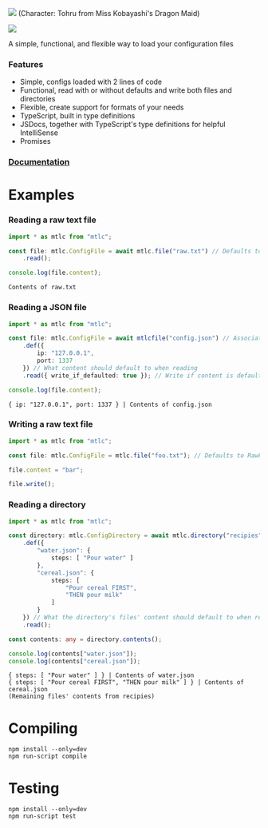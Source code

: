 ![](https://i.imgur.com/LBPzwco.png)
(Character: Tohru from Miss Kobayashi's Dragon Maid)

[![](https://img.shields.io/npm/v/mtlc.svg?colorB=%23C5383B&style=flat-square)](https://www.npmjs.com/package/mtlc)

A simple, functional, and flexible way to load your configuration files

### Features

* Simple, configs loaded with 2 lines of code
* Functional, read with or without defaults and write both files and directories
* Flexible, create support for formats of your needs
* TypeScript, built in type definitions
* JSDocs, together with TypeScript's type definitions for helpful IntelliSense 
* Promises

### [Documentation](https://aery-chan.github.io/node-module-that-loads-configs/)

# Examples

### Reading a raw text file
```ts
import * as mtlc from "mtlc";

const file: mtlc.ConfigFile = await mtlc.file("raw.txt") // Defaults to RawFormat format by default
    .read();

console.log(file.content);
```
```
Contents of raw.txt
```

### Reading a JSON file
```ts
import * as mtlc from "mtlc";

const file: mtlc.ConfigFile = await mtlcfile("config.json") // Associates json files with JSONFormat format by default
    .def({
        ip: "127.0.0.1",
        port: 1337
    }) // What content should default to when reading
    .read({ write_if_defaulted: true }); // Write if content is defaulted in any way after reading

console.log(file.content);
```
```
{ ip: "127.0.0.1", port: 1337 } | Contents of config.json
```

### Writing a raw text file
```ts
import * as mtlc from "mtlc";

const file: mtlc.ConfigFile = mtlc.file("foo.txt"); // Defaults to RawFormat format by default

file.content = "bar";

file.write();
```

### Reading a directory
```ts
import * as mtlc from "mtlc";

const directory: mtlc.ConfigDirectory = await mtlc.directory("recipies", new mtlc.formats.JSONFormat())
    .def({
        "water.json": {
            steps: [ "Pour water" ]
        },
        "cereal.json": {
            steps: [
                "Pour cereal FIRST",
                "THEN pour milk"
            ]
        }
    }) // What the directory's files' content should default to when reading
    .read();

const contents: any = directory.contents();

console.log(contents["water.json"]);
console.log(contents["cereal.json"]);
```
```
{ steps: [ "Pour water" ] } | Contents of water.json
{ steps: [ "Pour cereal FIRST", "THEN pour milk" ] } | Contents of cereal.json
(Remaining files' contents from recipies)
```

# Compiling

`npm install --only=dev`   
`npm run-script compile`

# Testing

`npm install --only=dev`   
`npm run-script test`